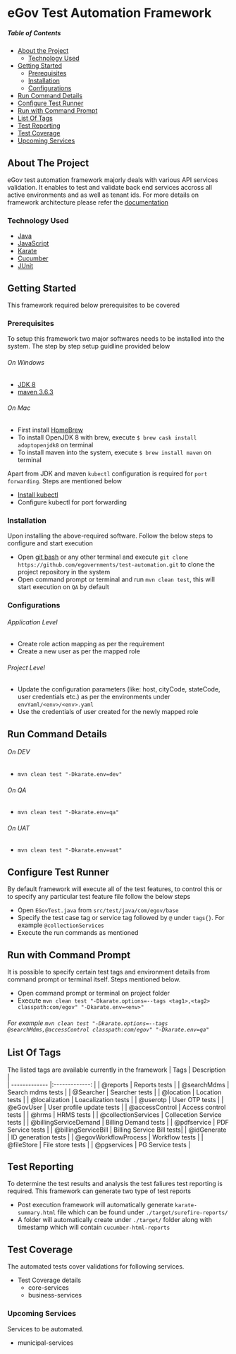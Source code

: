 # eGov Test Automation Framework
##### Table of Contents
* [About the Project](#about-the-project)
  * [Technology Used](#technology-used)
* [Getting Started](#getting-started)
  * [Prerequisites](#prerequisites)
  * [Installation](#installation)
  * [Configurations](#configurations)
* [Run Command Details](#run-command-details)
* [Configure Test Runner](#configure-test-runner)
* [Run with Command Prompt](#run-with-command-prompt)
* [List Of Tags](#list-of-tags)
* [Test Reporting](#test-reporting)
* [Test Coverage](#test-coverage)
* [Upcoming Services](#upcoming-services)


    
<!-- ABOUT THE PROJECT -->
## About The Project
eGov test automation framework majorly deals with various API services validation. It enables to test and validate back end services accross all active environments and as well as tenant ids. For more details on framework architecture please refer the [documentation](https://digit-discuss.atlassian.net/wiki/spaces/EPE/pages/1028521985/Automation+Framework+Knowledge+Base)
 
<!-- Technology Used -->
### Technology Used
 * [Java](https://www.java.com/en/)
 * [JavaScript](https://developer.mozilla.org/en-US/docs/Web/JavaScript)
 * [Karate](https://github.com/intuit/karate)
 * [Cucumber](https://cucumber.io/docs/cucumber/api/)
 * [JUnit](https://junit.org/junit4/)
 
<!-- Getting Started --> 
## Getting Started
This framework required below prerequisites to be covered

<!-- Prerequisites --> 
### Prerequisites
To setup this framework two major softwares needs to be installed into the system. The step by step setup guidline provided below
 ###### On Windows
 * [JDK 8](https://www.oracle.com/in/java/technologies/javase/javase-jdk8-downloads.html)
 * [maven 3.6.3](https://maven.apache.org/download.cgi)
###### On Mac
 * First install [HomeBrew](https://brew.sh/)
 * To install OpenJDK 8 with brew, execute `$ brew cask install adoptopenjdk8` on terminal
 * To install maven into the system, execute `$ brew install maven` on terminal
 
Apart from JDK and maven `kubectl` configuration is required for `port forwarding`. Steps are mentioned below
 * [Install kubectl](https://gist.github.com/mrbobbytables/d9e5c7224dbba989cf0b8a30d7a231a4)
 * Configure kubectl for port forwarding

<!--Installation-->
### Installation
Upon installing the above-required software. Follow the below steps to configure and start execution
* Open [git bash](https://git-scm.com/downloads) or any other terminal and execute `git clone https://github.com/egovernments/test-automation.git` to clone the project repository in the system
* Open command prompt or terminal and run `mvn clean test`, this will start execution on `QA` by default

<!--Configurations-->
### Configurations
  ###### Application Level 
  * Create role action mapping as per the requirement 
  * Create a new user as per the mapped role
  ###### Project Level 
  * Update the configuration parameters (like: host, cityCode, stateCode, user credentials etc.) as per the environments under `envYaml/<env>/<env>.yaml`
  * Use the credentials of user created for the newly mapped role
  
  
## Run Command Details
 ###### On DEV
 *  `mvn clean test "-Dkarate.env=dev"`
 ###### On QA
 *  `mvn clean test "-Dkarate.env=qa"`
 ###### On UAT
 *  `mvn clean test "-Dkarate.env=uat"`

## Configure Test Runner
By default framework will execute all of the test features, to control this or to specify any particular test feature file follow the below steps
 * Open `EGovTest.java` from `src/test/java/com/egov/base` 
 * Specify the test case tag or service tag followed by `@` under `tags{}`. For example `@collectionServices`
 * Execute the run commands as mentioned
 
## Run with Command Prompt
It is possible to specify certain test tags and environment details from command prompt or terminal itself. Steps mentioned below.
 * Open command prompt or terminal on project folder
 * Execute `mvn clean test "-Dkarate.options=--tags <tag1>,<tag2> classpath:com/egov" "-Dkarate.env=<env>"`
 ###### For example  `mvn clean test "-Dkarate.options=--tags @searchMdms,@accessControl classpath:com/egov" "-Dkarate.env=qa"`  
 
## List Of Tags
The listed tags are available currently in the framework
| Tags          		      | Description   			         |        
| ------------- 		      |:-------------:			         |
| @reports      		      | Reports tests 			         | 
| @searchMdms   		      | Search mdms tests         | 
| @Searcher     		      | Searcher tests            |
| @location     		      | Location tests			         |
| @localization 		      | Loacalization tests		     |
| @userotp      		      | User OTP tests			         |
| @eGovUser				         | User profile update tests |
| @accessControl		      | Access control tests 		   |
| @hrms         		      | HRMS tests				            |
| @collectionServices 	 | Collecetion Service tests	|
| @billingServiceDemand | Billing Demand tests		    |
| @pdfservice           | PDF Service tests			      |
| @billingServiceBill   | Billing Service Bill tests|
| @idGenerate			        | ID generation tests		     |
| @egovWorkflowProcess  | Workflow tests			         |
| @fileStore			         | File store tests			       |
| @pgservices			        | PG Service tests			       | 

## Test Reporting
To determine the test results and analysis the test faliures test reporting is required. This framework can generate two type of test reports
 * Post execution framework will automatically generate `karate-summary.html` file which can be found under `./target/surefire-reports/`
 * A folder will automatically create under `./target/` folder along with timestamp which will contain `cucumber-html-reports` 
 

<!-- Test Coverage -->
## Test Coverage
The automated tests cover validations for following services.
* Test Coverage details
   * core-services
   * business-services

<!-- Upcoming Services -->
### Upcoming Services
Services to be automated.
* municipal-services
